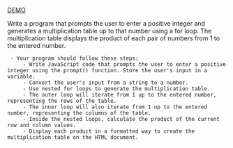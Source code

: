 [DEMO](https://users.metropolia.fi/~nikomeh/WebSoftwareDevelopment/WEEK_1/JavaScript/Recap1/Assignment_6/)

Write a program that prompts the user to enter a positive integer and generates a multiplication table up to that number using a for loop. The multiplication table displays the product of each pair of numbers from 1 to the entered number.


     - Your program should follow these steps:
         - Write JavaScript code that prompts the user to enter a positive integer using the prompt() function. Store the user's input in a variable.
         - Convert the user's input from a string to a number.
         - Use nested for loops to generate the multiplication table.
         - The outer loop will iterate from 1 up to the entered number, representing the rows of the table.
         - The inner loop will also iterate from 1 up to the entered number, representing the columns of the table.
         - Inside the nested loops, calculate the product of the current row and column values.
         - Display each product in a formatted way to create the multiplication table on the HTML document.
